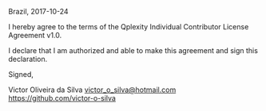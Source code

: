 Brazil, 2017-10-24

I hereby agree to the terms of the Qplexity Individual Contributor License
Agreement v1.0.

I declare that I am authorized and able to make this agreement and sign this
declaration.

Signed,

Victor Oliveira da Silva victor_o_silva@hotmail.com https://github.com/victor-o-silva
